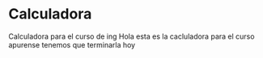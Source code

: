 # Calculadora
Calculadora para el curso de ing
Hola esta es la cacluladora para el curso apurense tenemos que terminarla hoy
